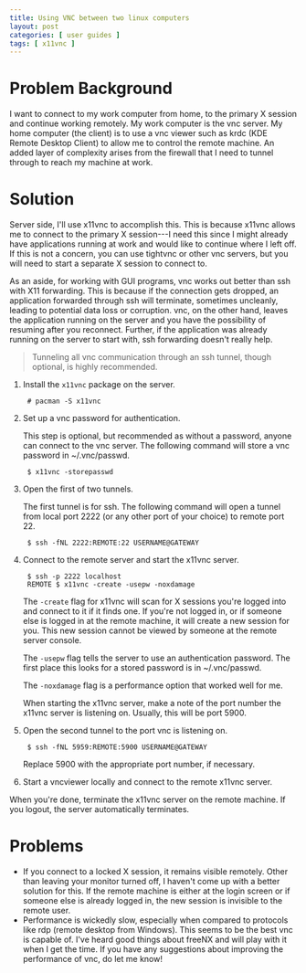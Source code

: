 ```yaml
---
title: Using VNC between two linux computers
layout: post
categories: [ user guides ]
tags: [ x11vnc ]
---
```


# Problem Background

I want to connect to my work computer from home, to the primary X session and continue working remotely.
My work computer is the vnc server.
My home computer (the client) is to use a vnc viewer such as krdc (KDE Remote Desktop Client) to allow me to control the remote machine.
An added layer of complexity arises from the firewall that I need to tunnel through to reach my machine at work.

# Solution

Server side, I'll use x11vnc to accomplish this.
This is because x11vnc allows me to connect to the primary X session---I need this since I might already have applications running at work and would like to continue where I left off.
If this is not a concern, you can use tightvnc or other vnc servers, but you will need to start a separate X session to connect to.

As an aside, for working with GUI programs, vnc works out better than ssh with X11 forwarding.
This is because if the connection gets dropped, an application forwarded through ssh will terminate, sometimes uncleanly, leading to potential data loss or corruption.
vnc, on the other hand, leaves the application running on the server and you have the possibility of resuming after you reconnect.
Further, if the application was already running on the server to start with, ssh forwarding doesn't really help.

> Tunneling all vnc communication through an ssh tunnel, though optional, is highly recommended.

1. Install the `x11vnc` package on the server.

        # pacman -S x11vnc

2. Set up a vnc password for authentication.

    This step is optional, but recommended as without a password, anyone can connect to the vnc server.
    The following command will store a vnc password in ~/.vnc/passwd.

        $ x11vnc -storepasswd

3. Open the first of two tunnels.

    The first tunnel is for ssh.
    The following command will open a tunnel from local port 2222 (or any other port of your choice) to remote port 22.

        $ ssh -fNL 2222:REMOTE:22 USERNAME@GATEWAY

4. Connect to the remote server and start the x11vnc server.

        $ ssh -p 2222 localhost
        REMOTE $ x11vnc -create -usepw -noxdamage

    The `-create` flag for x11vnc will scan for X sessions you're logged into and connect to it if it finds one.
    If you're not logged in, or if someone else is logged in at the remote machine, it will create a new session for you.
    This new session cannot be viewed by someone at the remote server console.

    The `-usepw` flag tells the server to use an authentication password.
    The first place this looks for a stored password is in ~/.vnc/passwd.

    The `-noxdamage` flag is a performance option that worked well for me.

    When starting the x11vnc server, make a note of the port number the x11vnc server is listening on.
    Usually, this will be port 5900.

5. Open the second tunnel to the port vnc is listening on.


        $ ssh -fNL 5959:REMOTE:5900 USERNAME@GATEWAY

    Replace 5900 with the appropriate port number, if necessary.

6. Start a vncviewer locally and connect to the remote x11vnc server.

When you're done, terminate the x11vnc server on the remote machine.
If you logout, the server automatically terminates.

# Problems

- If you connect to a locked X session, it remains visible remotely.
    Other than leaving your monitor turned off, I haven't come up with a better solution for this.
    If the remote machine is either at the login screen or if someone else is already logged in, the new session is invisible to the remote user.
- Performance is wickedly slow, especially when compared to protocols like rdp (remote desktop from Windows).
    This seems to be the best vnc is capable of.
    I've heard good things about freeNX and will play with it when I get the time.
    If you have any suggestions about improving the performance of vnc, do let me know!

